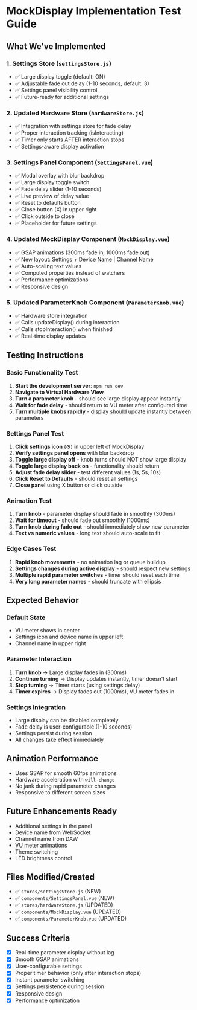 # MockDisplay Implementation Test Guide

## What We've Implemented

### 1. Settings Store (`settingsStore.js`)
- ✅ Large display toggle (default: ON)
- ✅ Adjustable fade out delay (1-10 seconds, default: 3)
- ✅ Settings panel visibility control
- ✅ Future-ready for additional settings

### 2. Updated Hardware Store (`hardwareStore.js`)
- ✅ Integration with settings store for fade delay
- ✅ Proper interaction tracking (isInteracting)
- ✅ Timer only starts AFTER interaction stops
- ✅ Settings-aware display activation

### 3. Settings Panel Component (`SettingsPanel.vue`)
- ✅ Modal overlay with blur backdrop
- ✅ Large display toggle switch
- ✅ Fade delay slider (1-10 seconds)
- ✅ Live preview of delay value
- ✅ Reset to defaults button
- ✅ Close button (X) in upper right
- ✅ Click outside to close
- ✅ Placeholder for future settings

### 4. Updated MockDisplay Component (`MockDisplay.vue`)
- ✅ GSAP animations (300ms fade in, 1000ms fade out)
- ✅ New layout: Settings + Device Name | Channel Name
- ✅ Auto-scaling text values
- ✅ Computed properties instead of watchers
- ✅ Performance optimizations
- ✅ Responsive design

### 5. Updated ParameterKnob Component (`ParameterKnob.vue`)
- ✅ Hardware store integration
- ✅ Calls updateDisplay() during interaction
- ✅ Calls stopInteraction() when finished
- ✅ Real-time display updates

## Testing Instructions

### Basic Functionality Test
1. **Start the development server**: `npm run dev`
2. **Navigate to Virtual Hardware View**
3. **Turn a parameter knob** - should see large display appear instantly
4. **Wait for fade delay** - should return to VU meter after configured time
5. **Turn multiple knobs rapidly** - display should update instantly between parameters

### Settings Panel Test
1. **Click settings icon** (⚙️) in upper left of MockDisplay
2. **Verify settings panel opens** with blur backdrop
3. **Toggle large display off** - knob turns should NOT show large display
4. **Toggle large display back on** - functionality should return
5. **Adjust fade delay slider** - test different values (1s, 5s, 10s)
6. **Click Reset to Defaults** - should reset all settings
7. **Close panel** using X button or click outside

### Animation Test
1. **Turn knob** - parameter display should fade in smoothly (300ms)
2. **Wait for timeout** - should fade out smoothly (1000ms) 
3. **Turn knob during fade out** - should immediately show new parameter
4. **Text vs numeric values** - long text should auto-scale to fit

### Edge Cases Test
1. **Rapid knob movements** - no animation lag or queue buildup
2. **Settings changes during active display** - should respect new settings
3. **Multiple rapid parameter switches** - timer should reset each time
4. **Very long parameter names** - should truncate with ellipsis

## Expected Behavior

### Default State
- VU meter shows in center
- Settings icon and device name in upper left
- Channel name in upper right

### Parameter Interaction
1. **Turn knob** → Large display fades in (300ms)
2. **Continue turning** → Display updates instantly, timer doesn't start
3. **Stop turning** → Timer starts (using settings delay)
4. **Timer expires** → Display fades out (1000ms), VU meter fades in

### Settings Integration
- Large display can be disabled completely
- Fade delay is user-configurable (1-10 seconds)
- Settings persist during session
- All changes take effect immediately

## Animation Performance
- Uses GSAP for smooth 60fps animations
- Hardware acceleration with `will-change`
- No jank during rapid parameter changes
- Responsive to different screen sizes

## Future Enhancements Ready
- Additional settings in the panel
- Device name from WebSocket
- Channel name from DAW
- VU meter animations
- Theme switching
- LED brightness control

## Files Modified/Created
- ✅ `stores/settingsStore.js` (NEW)
- ✅ `components/SettingsPanel.vue` (NEW)
- ✅ `stores/hardwareStore.js` (UPDATED)
- ✅ `components/MockDisplay.vue` (UPDATED)
- ✅ `components/ParameterKnob.vue` (UPDATED)

## Success Criteria
- [x] Real-time parameter display without lag
- [x] Smooth GSAP animations
- [x] User-configurable settings
- [x] Proper timer behavior (only after interaction stops)
- [x] Instant parameter switching
- [x] Settings persistence during session
- [x] Responsive design
- [x] Performance optimization 